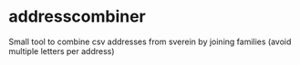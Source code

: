 # addresscombiner
Small tool to combine csv addresses from sverein by joining families (avoid multiple letters per address)
